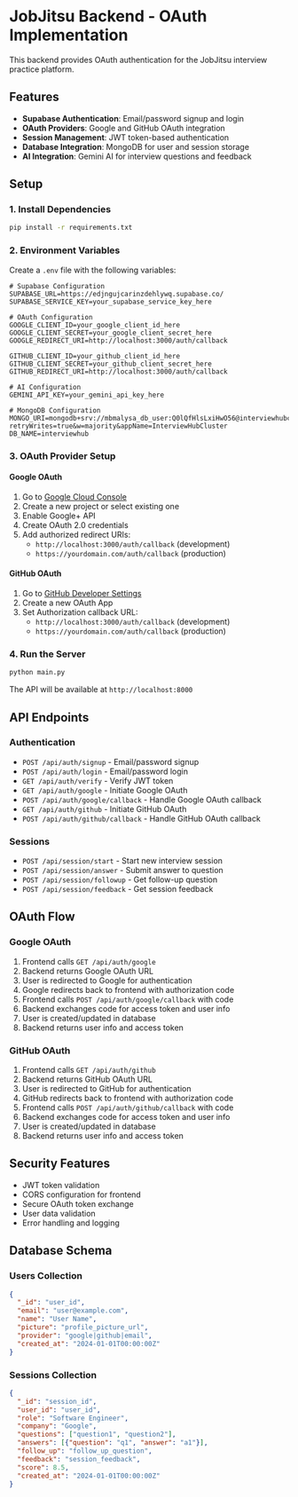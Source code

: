 # JobJitsu Backend - OAuth Implementation

This backend provides OAuth authentication for the JobJitsu interview practice platform.

## Features

- **Supabase Authentication**: Email/password signup and login
- **OAuth Providers**: Google and GitHub OAuth integration
- **Session Management**: JWT token-based authentication
- **Database Integration**: MongoDB for user and session storage
- **AI Integration**: Gemini AI for interview questions and feedback

## Setup

### 1. Install Dependencies

```bash
pip install -r requirements.txt
```

### 2. Environment Variables

Create a `.env` file with the following variables:

```env
# Supabase Configuration
SUPABASE_URL=https://edjngujcarinzdehlywq.supabase.co/
SUPABASE_SERVICE_KEY=your_supabase_service_key_here

# OAuth Configuration
GOOGLE_CLIENT_ID=your_google_client_id_here
GOOGLE_CLIENT_SECRET=your_google_client_secret_here
GOOGLE_REDIRECT_URI=http://localhost:3000/auth/callback

GITHUB_CLIENT_ID=your_github_client_id_here
GITHUB_CLIENT_SECRET=your_github_client_secret_here
GITHUB_REDIRECT_URI=http://localhost:3000/auth/callback

# AI Configuration
GEMINI_API_KEY=your_gemini_api_key_here

# MongoDB Configuration
MONGO_URI=mongodb+srv://mbmalysa_db_user:Q0lQfHlsLxiHwO56@interviewhubcluster.qxym3ax.mongodb.net/?retryWrites=true&w=majority&appName=InterviewHubCluster
DB_NAME=interviewhub
```

### 3. OAuth Provider Setup

#### Google OAuth
1. Go to [Google Cloud Console](https://console.cloud.google.com/)
2. Create a new project or select existing one
3. Enable Google+ API
4. Create OAuth 2.0 credentials
5. Add authorized redirect URIs:
   - `http://localhost:3000/auth/callback` (development)
   - `https://yourdomain.com/auth/callback` (production)

#### GitHub OAuth
1. Go to [GitHub Developer Settings](https://github.com/settings/developers)
2. Create a new OAuth App
3. Set Authorization callback URL:
   - `http://localhost:3000/auth/callback` (development)
   - `https://yourdomain.com/auth/callback` (production)

### 4. Run the Server

```bash
python main.py
```

The API will be available at `http://localhost:8000`

## API Endpoints

### Authentication

- `POST /api/auth/signup` - Email/password signup
- `POST /api/auth/login` - Email/password login
- `GET /api/auth/verify` - Verify JWT token
- `GET /api/auth/google` - Initiate Google OAuth
- `POST /api/auth/google/callback` - Handle Google OAuth callback
- `GET /api/auth/github` - Initiate GitHub OAuth
- `POST /api/auth/github/callback` - Handle GitHub OAuth callback

### Sessions

- `POST /api/session/start` - Start new interview session
- `POST /api/session/answer` - Submit answer to question
- `POST /api/session/followup` - Get follow-up question
- `POST /api/session/feedback` - Get session feedback

## OAuth Flow

### Google OAuth
1. Frontend calls `GET /api/auth/google`
2. Backend returns Google OAuth URL
3. User is redirected to Google for authentication
4. Google redirects back to frontend with authorization code
5. Frontend calls `POST /api/auth/google/callback` with code
6. Backend exchanges code for access token and user info
7. User is created/updated in database
8. Backend returns user info and access token

### GitHub OAuth
1. Frontend calls `GET /api/auth/github`
2. Backend returns GitHub OAuth URL
3. User is redirected to GitHub for authentication
4. GitHub redirects back to frontend with authorization code
5. Frontend calls `POST /api/auth/github/callback` with code
6. Backend exchanges code for access token and user info
7. User is created/updated in database
8. Backend returns user info and access token

## Security Features

- JWT token validation
- CORS configuration for frontend
- Secure OAuth token exchange
- User data validation
- Error handling and logging

## Database Schema

### Users Collection
```json
{
  "_id": "user_id",
  "email": "user@example.com",
  "name": "User Name",
  "picture": "profile_picture_url",
  "provider": "google|github|email",
  "created_at": "2024-01-01T00:00:00Z"
}
```

### Sessions Collection
```json
{
  "_id": "session_id",
  "user_id": "user_id",
  "role": "Software Engineer",
  "company": "Google",
  "questions": ["question1", "question2"],
  "answers": [{"question": "q1", "answer": "a1"}],
  "follow_up": "follow_up_question",
  "feedback": "session_feedback",
  "score": 8.5,
  "created_at": "2024-01-01T00:00:00Z"
}
```
